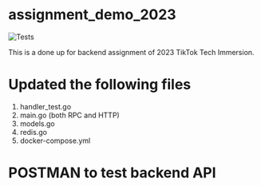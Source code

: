 # assignment_demo_2023

![Tests](https://github.com/TikTokTechImmersion/assignment_demo_2023/actions/workflows/test.yml/badge.svg)

This is a done up for backend assignment of 2023 TikTok Tech Immersion.

# Updated the following files
1. handler_test.go
2. main.go (both RPC and HTTP)
3. models.go
4. redis.go
5. docker-compose.yml

# POSTMAN to test backend API
